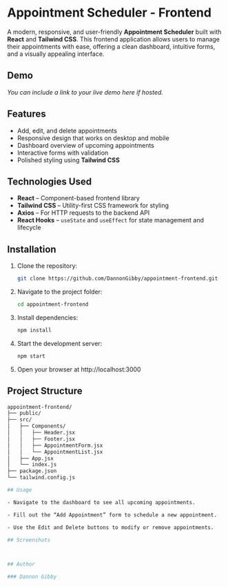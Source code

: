 # Appointment Scheduler - Frontend

A modern, responsive, and user-friendly **Appointment Scheduler** built with **React** and **Tailwind CSS**. This frontend application allows users to manage their appointments with ease, offering a clean dashboard, intuitive forms, and a visually appealing interface.  

## Demo
_You can include a link to your live demo here if hosted._

## Features
- Add, edit, and delete appointments
- Responsive design that works on desktop and mobile
- Dashboard overview of upcoming appointments
- Interactive forms with validation
- Polished styling using **Tailwind CSS**

## Technologies Used
- **React** – Component-based frontend library
- **Tailwind CSS** – Utility-first CSS framework for styling
- **Axios** – For HTTP requests to the backend API
- **React Hooks** – `useState` and `useEffect` for state management and lifecycle

## Installation
1. Clone the repository:
   ```bash
   git clone https://github.com/DannonGibby/appointment-frontend.git
2. Navigate to the project folder:
   ```bash
   cd appointment-frontend
3. Install dependencies:
   ```bash
   npm install
4. Start the development server:
   ```bash
   npm start
5. Open your browser at http://localhost:3000

## Project Structure
   ```bash
   appointment-frontend/
   ├── public/
   ├── src/
   │   ├── Components/
   │   │   ├── Header.jsx
   │   │   ├── Footer.jsx
   │   │   ├── AppointmentForm.jsx
   │   │   └── AppointmentList.jsx
   │   ├── App.jsx
   │   └── index.js
   ├── package.json
   └── tailwind.config.js

## Usage

- Navigate to the dashboard to see all upcoming appointments.

- Fill out the “Add Appointment” form to schedule a new appointment.

- Use the Edit and Delete buttons to modify or remove appointments.

## Screenshots



## Author

### Dannon Gibby


